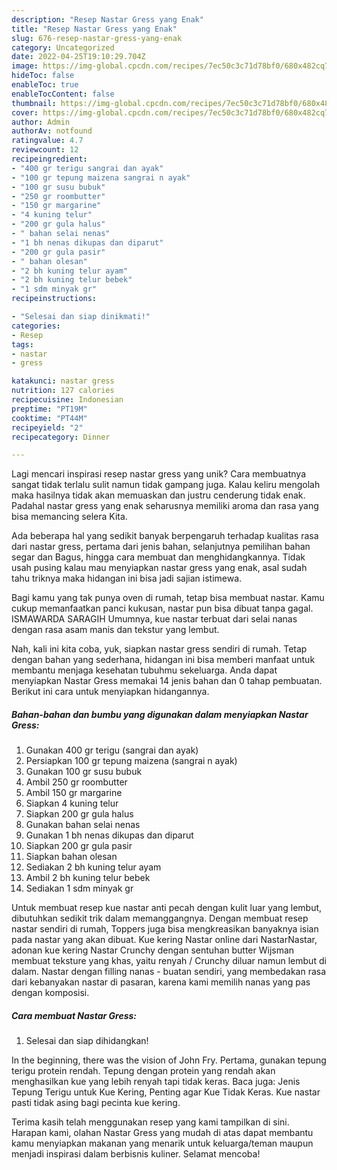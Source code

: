 ```yaml
---
description: "Resep Nastar Gress yang Enak"
title: "Resep Nastar Gress yang Enak"
slug: 676-resep-nastar-gress-yang-enak
category: Uncategorized
date: 2022-04-25T19:10:29.704Z
image: https://img-global.cpcdn.com/recipes/7ec50c3c71d78bf0/680x482cq70/nastar-gress-foto-resep-utama.jpg
hideToc: false
enableToc: true
enableTocContent: false
thumbnail: https://img-global.cpcdn.com/recipes/7ec50c3c71d78bf0/680x482cq70/nastar-gress-foto-resep-utama.jpg
cover: https://img-global.cpcdn.com/recipes/7ec50c3c71d78bf0/680x482cq70/nastar-gress-foto-resep-utama.jpg
author: Admin
authorAv: notfound
ratingvalue: 4.7
reviewcount: 12
recipeingredient:
- "400 gr terigu sangrai dan ayak"
- "100 gr tepung maizena sangrai n ayak"
- "100 gr susu bubuk"
- "250 gr roombutter"
- "150 gr margarine"
- "4 kuning telur"
- "200 gr gula halus"
- " bahan selai nenas"
- "1 bh nenas dikupas dan diparut"
- "200 gr gula pasir"
- " bahan olesan"
- "2 bh kuning telur ayam"
- "2 bh kuning telur bebek"
- "1 sdm minyak gr"
recipeinstructions:

- "Selesai dan siap dinikmati!"
categories:
- Resep
tags:
- nastar
- gress

katakunci: nastar gress 
nutrition: 127 calories
recipecuisine: Indonesian
preptime: "PT19M"
cooktime: "PT44M"
recipeyield: "2"
recipecategory: Dinner

---
```





Lagi mencari inspirasi resep nastar gress yang unik? Cara membuatnya sangat tidak terlalu sulit namun tidak gampang juga. Kalau keliru mengolah maka hasilnya tidak akan memuaskan dan justru cenderung tidak enak. Padahal nastar gress yang enak seharusnya memiliki aroma dan rasa yang bisa memancing selera Kita.





Ada beberapa hal yang sedikit banyak berpengaruh terhadap kualitas rasa dari nastar gress, pertama dari jenis bahan, selanjutnya pemilihan bahan segar dan Bagus, hingga cara membuat dan menghidangkannya. Tidak usah pusing kalau mau menyiapkan nastar gress yang enak,      asal sudah tahu triknya maka hidangan ini bisa jadi sajian istimewa.














Bagi kamu yang tak punya oven di rumah, tetap bisa membuat nastar. Kamu cukup memanfaatkan panci kukusan, nastar pun bisa dibuat tanpa gagal. ISMAWARDA SARAGIH Umumnya, kue nastar terbuat dari selai nanas dengan rasa asam manis dan tekstur yang lembut.






Nah, kali ini kita coba, yuk, siapkan nastar gress sendiri di rumah. Tetap dengan bahan yang sederhana, hidangan ini bisa memberi manfaat untuk membantu menjaga kesehatan tubuhmu sekeluarga. Anda dapat menyiapkan Nastar Gress memakai 14 jenis bahan dan 0 tahap pembuatan. Berikut ini cara untuk menyiapkan hidangannya.

<!--inarticleads1-->

##### Bahan-bahan dan bumbu yang digunakan dalam menyiapkan Nastar Gress:

1. Gunakan 400 gr terigu (sangrai dan ayak)
1. Persiapkan 100 gr tepung maizena (sangrai n ayak)
1. Gunakan 100 gr susu bubuk
1. Ambil 250 gr roombutter
1. Ambil 150 gr margarine
1. Siapkan 4 kuning telur
1. Siapkan 200 gr gula halus
1. Gunakan  bahan selai nenas
1. Gunakan 1 bh nenas dikupas dan diparut
1. Siapkan 200 gr gula pasir
1. Siapkan  bahan olesan
1. Sediakan 2 bh kuning telur ayam
1. Ambil 2 bh kuning telur bebek
1. Sediakan 1 sdm minyak gr


Untuk membuat resep kue nastar anti pecah dengan kulit luar yang lembut, dibutuhkan sedikit trik dalam memanggangnya. Dengan membuat resep nastar sendiri di rumah, Toppers juga bisa mengkreasikan banyaknya isian pada nastar yang akan dibuat. Kue kering Nastar online dari NastarNastar, adonan kue kering Nastar Crunchy dengan sentuhan butter Wijsman membuat teksture yang khas, yaitu renyah / Crunchy diluar namun lembut di dalam. Nastar dengan filling nanas - buatan sendiri, yang membedakan rasa dari kebanyakan nastar di pasaran, karena kami memilih nanas yang pas dengan komposisi. 

<!--inarticleads2-->

##### Cara membuat Nastar Gress:


1. Selesai dan siap dihidangkan!

In the beginning, there was the vision of John Fry. Pertama, gunakan tepung terigu protein rendah. Tepung dengan protein yang rendah akan menghasilkan kue yang lebih renyah tapi tidak keras. Baca juga: Jenis Tepung Terigu untuk Kue Kering, Penting agar Kue Tidak Keras. Kue nastar pasti tidak asing bagi pecinta kue kering. 

Terima kasih telah menggunakan resep yang kami tampilkan di sini. Harapan kami, olahan Nastar Gress yang mudah di atas dapat membantu kamu menyiapkan makanan yang menarik untuk keluarga/teman maupun menjadi inspirasi dalam berbisnis kuliner. Selamat mencoba!
